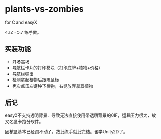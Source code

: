 # plants-vs-zombies

 for C and easyX

 4.12 - 5.7 练手做。

## 实装功能

- 开场巡场
- 导航栏卡片的打印模块（打印底牌+植物+价格）
- 导航栏弹出
- 检测拿起植物后跟随鼠标
- 再次点击左键种下植物，右键放弃拿取植物

## 后记

easyX不支持透明背景，导致无法直接使用带透明背景的GIF，运算压力很大，故又名显卡跑分软件。

因核显基本已经跑不动了，故此练手就此完结。该学Unity2D了。
